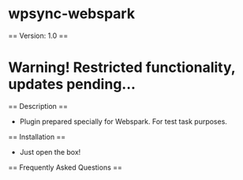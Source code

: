 # wpsync-webspark
== Version: 1.0 ==

# Warning! Restricted functionality, updates pending...

== Description ==

 - Plugin prepared specially for Webspark. For test task purposes.

== Installation ==

 - Just open the box!

== Frequently Asked Questions ==
